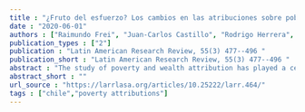 ```yaml
---
title : "¿Fruto del esfuerzo? Los cambios en las atribuciones sobre pobreza y riqueza en Chile entre 1996 y 2015"
date : "2020-06-01"
authors : ["Raimundo Frei", "Juan-Carlos Castillo", "Rodrigo Herrera", "Jose Ignacio Suarez"]
publication_types : ["2"]
publication : "Latin American Research Review, 55(3) 477--496 "
publication_short : "Latin American Research Review, 55(3) 477--496 "
abstract : "The study of poverty and wealth attribution has played a central role in the literature on the justification of social inequalities. Research on this topic has examined the extent to which individualistic versus structural reasons are used to explain why some people reach advantaged or disadvantaged positions in comparison to the rest of the population. This article attempts to explain how these reasons have changed over time in Chile, which has experienced vast economic transformation yet has maintained income inequality. From two national surveys produced in 1996 and 2015, descriptive results show that individualistic attributions for poverty and wealth (e.g., personal initiative) have increased and structural reasons (e.g., unemployment, economic policy) have declined. Latent class analysis (LCA) offers a second reading of the data, demonstrating that the decline of structural attributions is related to an increase in people choosing both individualistic and structural reasons for explaining poverty and wealth. Those changes in attribution patterns are discussed within the frame of cultural and economic transformation in Chilean society. El estudio de las atribuciones de pobreza y riqueza ha tenido un rol central en la literatura sobre la justificacion de las desigualdades sociales. La investigacion en esta area ha explorado en que medida se usan razones individualistas versus estructuralistas para explicar por que ciertas personas logran posiciones mas precarias o aventajadas que el resto. En esa linea, este articulo busca dar cuenta de como cambian en el tiempo estas razones, en el contexto de una sociedad que ha tenido grandes transformaciones estructurales en las ultimas decadas, donde ademas se mantiene una alta desigualdad de ingresos, como es el caso de la sociedad chilena. Tomando dos encuestas con representatividad nacional de los anos 1996 y 2015, los resultados indican en un primer nivel descriptivo que han aumentado las atribuciones individualistas sobre el origen de la pobreza y la riqueza--tales como la falta de esfuerzo y la iniciativa personal--y que han bajado las razones de caracter estructural--como el desempleo o las politicas economicas--. No obstante, a traves de un analisis de clases latentes (LCA), se ofrece una segunda aproximacion mas matizada a este fenomeno, mostrando que la baja de atribuciones estructurales se asocia al aumento de personas que atribuyen tanto razones individualistas como estructurales a la pobreza y riqueza, predominando una combinacion de ambas a la hora de significar estos hechos. Estos cambios en los patrones de atribucion se discuten en el marco de las transformaciones economicas y culturales de la sociedad chilena."
abstract_short : ""
url_source : "https://larrlasa.org/articles/10.25222/larr.464/"
tags : ["chile","poverty attributions"]
---
```

